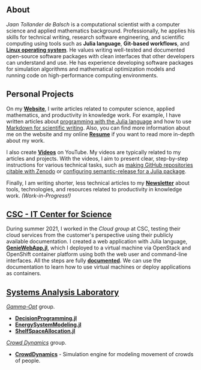 ## About
*Jaan Tollander de Balsch* is a computational scientist with a computer science and applied mathematics background. Professionally, he applies his skills for technical writing, research software engineering, and scientific computing using tools such as **Julia language**, **Git-based workflows**, and [**Linux operating system**](https://github.com/jaantollander/dotfiles). He values writing well-tested and documented open-source software packages with clean interfaces that other developers can understand and use. He has experience developing software packages for simulation algorithms and mathematical optimization models and running code on high-performance computing environments.


## Personal Projects
On my [**Website**](https://jaantollander.com/), I write articles related to computer science, applied mathematics, and productivity in knowledge work. For example, I have written articles about [programming with the Julia language](https://jaantollander.com/tag/julia-language/) and how to use [Markdown for scientific writing](https://jaantollander.com/post/scientific-writing-with-markdown/). Also, you can find more information about me on the website and my online [**Resume**](https://jaantollander.com/resume) if you want to read more in-depth about my work.

I also create [**Videos**](https://www.youtube.com/c/jaantollander) on YouTube. My videos are typically related to my articles and projects. With the videos, I aim to present clear, step-by-step instructions for various technical tasks, such as [making GitHub repositories citable with Zenodo](https://www.youtube.com/watch?v=A9FGAU9S9Ow) or [configuring semantic-release for a Julia package](https://www.youtube.com/watch?v=_npnsESXRno).

Finally, I am writing shorter, less technical articles to my [**Newsletter**](https://world.hey.com/jaan/) about tools, technologies, and resources related to productivity in knowledge work. *(Work-in-Progress!)*

<!-- If you have questions for me, you can ask them on my [GitHub Discussions](https://github.com/jaantollander/jaantollander/discussions). -->


## [CSC - IT Center for Science](https://www.csc.fi/en/)
During summer 2021, I worked in the *Cloud group* at CSC, testing their cloud services from the customer's perspective using their publicly available documentation. I created a web application with Julia language, [**GenieWebApp.jl**](https://github.com/csc-training/GenieWebApp.jl), which I deployed to a virtual machine via OpenStack and OpenShift container platform using both the web user and command-line interfaces. All the steps are fully [**documented**](https://csc-training.github.io/GenieWebApp.jl/dev/). We can use the documentation to learn how to use virtual machines or deploy applications as containers.


## [Systems Analysis Laboratory](https://sal.aalto.fi/en/)
[*Gamma-Opt*](https://github.com/gamma-opt) group.

<!-- - [**RobustDecisionProgramming.jl**](https://github.com/gamma-opt/RobustDecisionProgramming.jl) -->
- [**DecisionProgramming.jl**](https://github.com/gamma-opt/DecisionProgramming.jl)
- [**EnergySystemModeling.jl**](https://github.com/gamma-opt/EnergySystemModeling.jl)
- [**ShelfSpaceAllocation.jl**](https://github.com/gamma-opt/ShelfSpaceAllocation.jl)

[*Crowd Dynamics*](https://github.com/crowddynamics) group.

- [**CrowdDynamics**](https://github.com/crowddynamics/crowddynamics) - Simulation engine for modeling movement of crowds of people.
